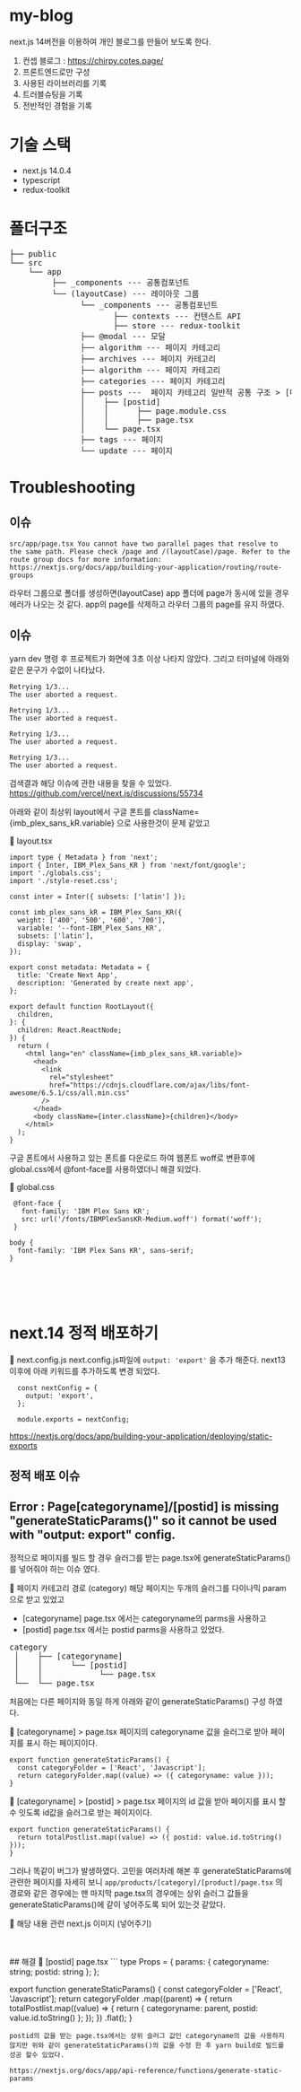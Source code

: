 # my-blog
next.js 14버전을 이용하여 개인 블로그를 만들어 보도록 한다.

1. 컨셉 블로그 : https://chirpy.cotes.page/ 
2. 프론트엔드로만 구성
3. 사용된 라이브러리를 기록
4. 트러블슈팅을 기록
5. 전반적인 경험을 기록
  


# 기술 스택
- next.js 14.0.4
- typescript
- redux-toolkit 


# 폴더구조

<pre>
├── public
└── src
    └── app
         ├── _components --- 공통컴포넌트 
         └── (layoutCase) --- 레이아웃 그룹
               └── _components --- 공통컴포넌트 
                      ├── contexts --- 컨텐스트 API
                      ├── store --- redux-toolkit
               ├── @modal --- 모달
               ├── algorithm --- 페이지 카테고리
               ├── archives --- 페이지 카테고리
               ├── algorithm --- 페이지 카테고리
               ├── categories --- 페이지 카테고리
               ├── posts ---  페이지 카테고리 일반적 공통 구조 > [다이나믹라우팅 slug]에 따라 내부로 page.tsx가 더 들어 있는 정도로 차이가 있다.
               │    ├── [postid] 
               │    │      ├── page.module.css 
               │    │      ├── page.tsx 
               │    └── page.tsx 
               ├── tags --- 페이지
               └── update --- 페이지
</pre>
# Troubleshooting

## 이슈
```shell
src/app/page.tsx You cannot have two parallel pages that resolve to the same path. Please check /page and /(layoutCase)/page. Refer to the route group docs for more information: https://nextjs.org/docs/app/building-your-application/routing/route-groups   
```
라우터 그룹으로 폴더를 생성하면(layoutCase) app 폴더에 page가 동시에 있을 경우 에러가 나오는 것 같다.
app의 page를 삭제하고 라우터 그룹의 page를 유지 하였다.

## 이슈
yarn dev 명령 후 프로젝트가 화면에 3초 이상 나타지 않았다.
그리고 터미널에 아래와 같은 문구가 수없이 나타났다.

```shell
Retrying 1/3...
The user aborted a request.

Retrying 1/3...
The user aborted a request.

Retrying 1/3...
The user aborted a request.

Retrying 1/3...
The user aborted a request.
```
검색결과 해당 이슈에 관한 내용을 찾을 수 있었다. </br>
https://github.com/vercel/next.js/discussions/55734

아래와 같이 최상위 layout에서 구글 폰트를 className={imb_plex_sans_kR.variable} 으로 사용한것이 문제 같았고

 📄 layout.tsx
```shell
import type { Metadata } from 'next';
import { Inter, IBM_Plex_Sans_KR } from 'next/font/google';
import './globals.css';
import './style-reset.css';

const inter = Inter({ subsets: ['latin'] });

const imb_plex_sans_kR = IBM_Plex_Sans_KR({
  weight: ['400', '500', '600', '700'],
  variable: '--font-IBM_Plex_Sans_KR',
  subsets: ['latin'],
  display: 'swap',
});

export const metadata: Metadata = {
  title: 'Create Next App',
  description: 'Generated by create next app',
};

export default function RootLayout({
  children,
}: {
  children: React.ReactNode;
}) {
  return (
    <html lang="en" className={imb_plex_sans_kR.variable}>
      <head>
        <link
          rel="stylesheet"
          href="https://cdnjs.cloudflare.com/ajax/libs/font-awesome/6.5.1/css/all.min.css"
        />
      </head>
      <body className={inter.className}>{children}</body>
    </html>
  );
}

```

구글 폰트에서 사용하고 있는 폰트를 다운로드 하여 웹폰트 woff로 변환후에 
global.css에서 @font-face를 사용하였더니 해결 되었다.


 📄 global.css
 ```shell
  @font-face {
    font-family: 'IBM Plex Sans KR';
    src: url('/fonts/IBMPlexSansKR-Medium.woff') format('woff');
  }
```

```shell
body {
  font-family: 'IBM Plex Sans KR', sans-serif;
}

```
</br>
</br>
</br>

# next.14 정적 배포하기

📑 next.config.js 
next.config.js파일에 `output: 'export'` 을 추가 해준다.
next13이후에 아래 키워드를 추가하도록 변경 되었다.

```
  const nextConfig = {
    output: 'export',
  };
  
  module.exports = nextConfig;
```
https://nextjs.org/docs/app/building-your-application/deploying/static-exports


## 정적 배포 이슈

## Error : Page[categoryname]/[postid] is missing "generateStaticParams()" so it cannot be used with "output: export" config.
정적으로 페이지를 빌드 할 경우 슬러그를 받는 page.tsx에 generateStaticParams()를 넣어줘야 하는 이슈 였다.

📑 페이지 카테고리 경로 (category)
해당 페이지는 두개의 슬러그를 다이나믹 param으로 받고 있었고 
- [categoryname] page.tsx 에서는 categoryname의 parms을 사용하고
- [postid] page.tsx 에서는 postid parms을 사용하고 있었다.

<pre>
category  
 │    ├── [categoryname] 
 │    │      └── [postid]  
 │    │            └── page.tsx 
 └──  └── page.tsx 
</pre>
    
처음에는 다른 페이지와 동일 하게 아래와 같이 generateStaticParams() 구성 하였다.

📑 [categoryname] > page.tsx
페이지의 categoryname 값을 슬러그로 받아 페이지를 표시 하는 페이지이다.
```
export function generateStaticParams() {
  const categoryFolder = ['React', 'Javascript'];
  return categoryFolder.map((value) => ({ categoryname: value }));
}
```

📑 [categoryname] > [postid] > page.tsx
페이지의 id 값을 받아 페이지를 표시 할수 잇도록 id값을 슬러그로 받는 페이지이다.
```
export function generateStaticParams() {
  return totalPostlist.map((value) => ({ postid: value.id.toString() }));
}
```

그러나 똑같이 버그가 발생하였다. 고민을 여러차례 해본 후 generateStaticParams에 관련한 페이지를 자세히 보니 
`app/products/[category]/[product]/page.tsx` 의 경로와 같은 경우에는 맨 마지막 page.tsx의 경우에는 상위 슬러그 값들을 generateStaticParams()에 같이 넣어주도록 되어 있는것 같았다.

 🔗 해당 내용 관련 next.js 이미지
(넣어주기)

</br>
</br>
## 해결
📑 [postid] page.tsx
```
type Props = {
  params: { categoryname: string; postid: string };
};

export function generateStaticParams() {
  const categoryFolder = ['React', 'Javascript'];
  return categoryFolder
    .map((parent) => {
      return totalPostlist.map((value) => {
        return { categoryname: parent, postid: value.id.toString() };
      });
    })
    .flat();
}

```
postid의 값을 받는 page.tsx에서는 상위 슬러그 값인 categoryname의 값을 사용하지 않지만 위와 같이 generateStaticParams()의 값을 수정 한 후 yarn build로 빌드를 성공 할수 있었다.

https://nextjs.org/docs/app/api-reference/functions/generate-static-params



